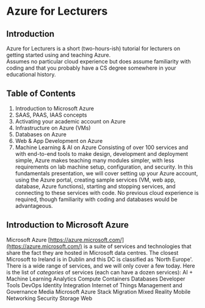 # Azure for Lecturers

## Introduction 
Azure for Lecturers is a short (two-hours-ish) tutorial for lecturers on getting started using and teaching Azure.  
Assumes no particular cloud experience but does assume familiarity with coding and that you probably have a CS degree somewhere in your educational history.

## Table of Contents
1. Introduction to Microsoft Azure
1. SAAS, PAAS, IAAS concepts
1. Activating your academic account on Azure
1. Infrastructure on Azure (VMs)
1. Databases on Azure
1. Web & App Development on Azure 
1. Machine Learning & AI on Azure
Consisting of over 100 services and with end-to-end tools to make design, development and deployment simple, Azure makes teaching many modules simpler, with less requirements on lab machine setup, configuration, and security. In this fundamentals presentation, we will cover setting up your Azure account, using the Azure portal, creating sample services (VM, web app, database, Azure functions), starting and stopping services, and connecting to these services with code. No previous cloud experience is required, though familiarity with coding and databases would be advantageous.

## Introduction to Microsoft Azure

Microsoft Azure [https://azure.microsoft.com/](https://azure.microsoft.com/) is a suite of services and technologies that share the fact they are hosted in Microsoft data centres. The closest Microsoft to Ireland is in Dublin and this DC is classified as 'North Europe'.
There is a wide range of services, and we will only cover a few today. Here is the list of *categories* of services (each can have a dozen services):
AI + Machine Learning
Analytics
Compute
Containers
Databases
Developer Tools
DevOps
Identity
Integration
Internet of Things
Management and Governance
Media
Microsoft Azure Stack
Migration
Mixed Reality
Mobile
Networking
Security
Storage
Web
